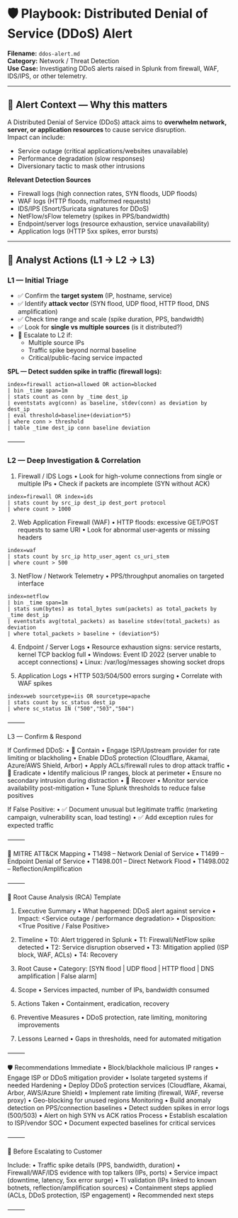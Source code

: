 # 🛡️ Playbook: Distributed Denial of Service (DDoS) Alert

**Filename:** `ddos-alert.md`  
**Category:** Network / Threat Detection  
**Use Case:** Investigating DDoS alerts raised in Splunk from firewall, WAF, IDS/IPS, or other telemetry.

---

## 🎯 Alert Context — Why this matters
A Distributed Denial of Service (DDoS) attack aims to **overwhelm network, server, or application resources** to cause service disruption.  
Impact can include:
- Service outage (critical applications/websites unavailable)  
- Performance degradation (slow responses)  
- Diversionary tactic to mask other intrusions  

**Relevant Detection Sources**
- Firewall logs (high connection rates, SYN floods, UDP floods)  
- WAF logs (HTTP floods, malformed requests)  
- IDS/IPS (Snort/Suricata signatures for DDoS)  
- NetFlow/sFlow telemetry (spikes in PPS/bandwidth)  
- Endpoint/server logs (resource exhaustion, service unavailability)  
- Application logs (HTTP 5xx spikes, error bursts)

---

## 🧭 Analyst Actions (L1 → L2 → L3)

### L1 — Initial Triage
- ✅ Confirm the **target system** (IP, hostname, service)  
- ✅ Identify **attack vector** (SYN flood, UDP flood, HTTP flood, DNS amplification)  
- ✅ Check time range and scale (spike duration, PPS, bandwidth)  
- ✅ Look for **single vs multiple sources** (is it distributed?)  
- 🚩 Escalate to L2 if:
  - Multiple source IPs  
  - Traffic spike beyond normal baseline  
  - Critical/public-facing service impacted  

**SPL — Detect sudden spike in traffic (firewall logs):**
```
index=firewall action=allowed OR action=blocked
| bin _time span=1m
| stats count as conn by _time dest_ip
| eventstats avg(conn) as baseline, stdev(conn) as deviation by dest_ip
| eval threshold=baseline+(deviation*5)
| where conn > threshold
| table _time dest_ip conn baseline deviation
```

⸻
### L2 — Deep Investigation & Correlation

1. Firewall / IDS Logs
	•	Look for high-volume connections from single or multiple IPs
	•	Check if packets are incomplete (SYN without ACK)
```spl
index=firewall OR index=ids
| stats count by src_ip dest_ip dest_port protocol
| where count > 1000
```
2. Web Application Firewall (WAF)
	•	HTTP floods: excessive GET/POST requests to same URI
	•	Look for abnormal user-agents or missing headers
```
index=waf
| stats count by src_ip http_user_agent cs_uri_stem
| where count > 500
```
3. NetFlow / Network Telemetry
	•	PPS/throughput anomalies on targeted interface
```
index=netflow
| bin _time span=1m
| stats sum(bytes) as total_bytes sum(packets) as total_packets by _time dest_ip
| eventstats avg(total_packets) as baseline stdev(total_packets) as deviation
| where total_packets > baseline + (deviation*5)
```
4. Endpoint / Server Logs
	•	Resource exhaustion signs: service restarts, kernel TCP backlog full
	•	Windows: Event ID 2022 (server unable to accept connections)
	•	Linux: /var/log/messages showing socket drops

5. Application Logs
	•	HTTP 503/504/500 errors surging
	•	Correlate with WAF spikes
```
index=web sourcetype=iis OR sourcetype=apache
| stats count by sc_status dest_ip
| where sc_status IN ("500","503","504")
```

⸻

L3 — Confirm & Respond

If Confirmed DDoS:
	•	🛑 Contain
	•	Engage ISP/Upstream provider for rate limiting or blackholing
	•	Enable DDoS protection (Cloudflare, Akamai, Azure/AWS Shield, Arbor)
	•	Apply ACLs/firewall rules to drop attack traffic
	•	🔎 Eradicate
	•	Identify malicious IP ranges, block at perimeter
	•	Ensure no secondary intrusion during distraction
	•	🔁 Recover
	•	Monitor service availability post-mitigation
	•	Tune Splunk thresholds to reduce false positives

If False Positive:
	•	✅ Document unusual but legitimate traffic (marketing campaign, vulnerability scan, load testing)
	•	✅ Add exception rules for expected traffic

⸻

🧩 MITRE ATT&CK Mapping
	•	T1498 – Network Denial of Service
	•	T1499 – Endpoint Denial of Service
	•	T1498.001 – Direct Network Flood
	•	T1498.002 – Reflection/Amplification

⸻

📝 Root Cause Analysis (RCA) Template

1) Executive Summary
	•	What happened: DDoS alert against service <X>
	•	Impact: <Service outage / performance degradation>
	•	Disposition: <True Positive / False Positive>

2) Timeline
	•	T0: Alert triggered in Splunk
	•	T1: Firewall/NetFlow spike detected
	•	T2: Service disruption observed
	•	T3: Mitigation applied (ISP block, WAF, ACLs)
	•	T4: Recovery

3) Root Cause
	•	Category: [SYN flood | UDP flood | HTTP flood | DNS amplification | False alarm]

4) Scope
	•	Services impacted, number of IPs, bandwidth consumed

5) Actions Taken
	•	Containment, eradication, recovery

6) Preventive Measures
	•	DDoS protection, rate limiting, monitoring improvements

7) Lessons Learned
	•	Gaps in thresholds, need for automated mitigation

⸻

🛡 Recommendations
	Immediate
	•	Block/blackhole malicious IP ranges
	•	Engage ISP or DDoS mitigation provider
	•	Isolate targeted systems if needed
	Hardening
	•	Deploy DDoS protection services (Cloudflare, Akamai, Arbor, AWS/Azure Shield)
	•	Implement rate limiting (firewall, WAF, reverse proxy)
	•	Geo-blocking for unused regions
	Monitoring
	•	Build anomaly detection on PPS/connection baselines
	•	Detect sudden spikes in error logs (500/503)
	•	Alert on high SYN vs ACK ratios
	Process
	•	Establish escalation to ISP/vendor SOC
	•	Document expected baselines for critical services

⸻

📎 Before Escalating to Customer

Include:
	•	Traffic spike details (PPS, bandwidth, duration)
	•	Firewall/WAF/IDS evidence with top talkers (IPs, ports)
	•	Service impact (downtime, latency, 5xx error surge)
	•	TI validation (IPs linked to known botnets, reflection/amplification sources)
	•	Containment steps applied (ACLs, DDoS protection, ISP engagement)
	•	Recommended next steps

⸻
